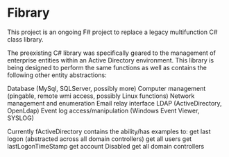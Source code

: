 # Fibrary

This project is an ongoing F# project to replace a legacy multifunction C# class library.

The preexisting C# library was specifically geared to the management of enterprise entities within an Active Directory environment.  This library is being designed to perform the same functions as well as contains the following other entity abstractions:

Database (MySql, SQLServer, possibly more)
Computer management (pingable, remote wmi access, possibly Linux functions)
Network management and enumeration
Email relay interface
LDAP (ActiveDirectory, OpenLdap)
Event log access/manipulation (Windows Event Viewer, SYSLOG)

Currently fActiveDirectory contains the ability/has examples to:
get last logon (abstracted across all domain controllers)
get all users
get lastLogonTimeStamp
get account Disabled
get all domain controllers

